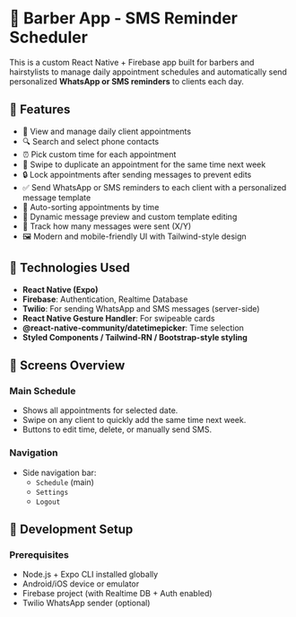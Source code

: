# 💈 Barber App - SMS Reminder Scheduler

This is a custom React Native + Firebase app built for barbers and hairstylists to manage daily appointment schedules and automatically send personalized **WhatsApp or SMS reminders** to clients each day.

## 🚀 Features

- 📅 View and manage daily client appointments
- 🔍 Search and select phone contacts
- ⏰ Pick custom time for each appointment
- 🔁 Swipe to duplicate an appointment for the same time next week
- 🔒 Lock appointments after sending messages to prevent edits
- ✅ Send WhatsApp or SMS reminders to each client with a personalized message template
- 🧠 Auto-sorting appointments by time
- 💬 Dynamic message preview and custom template editing
- 🧾 Track how many messages were sent (X/Y)
- 🖼️ Modern and mobile-friendly UI with Tailwind-style design 

## 🔧 Technologies Used

- **React Native (Expo)**
- **Firebase**: Authentication, Realtime Database
- **Twilio**: For sending WhatsApp and SMS messages (server-side)
- **React Native Gesture Handler**: For swipeable cards
- **@react-native-community/datetimepicker**: Time selection
- **Styled Components / Tailwind-RN / Bootstrap-style styling**

## 📱 Screens Overview

### Main Schedule
- Shows all appointments for selected date.
- Swipe on any client to quickly add the same time next week.
- Buttons to edit time, delete, or manually send SMS.


### Navigation
- Side navigation bar:  
  - `Schedule` (main)
  - `Settings`
  - `Logout`

## 🧪 Development Setup

### Prerequisites
- Node.js + Expo CLI installed globally
- Android/iOS device or emulator
- Firebase project (with Realtime DB + Auth enabled)
- Twilio WhatsApp sender (optional)


